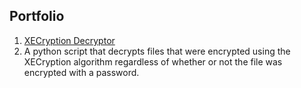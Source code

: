## Portfolio
1. [XECryption Decryptor](https://github.com/ezrajrice/Portfolio/blob/master/XECryption%20Decryptor.py)
  1. A python script that decrypts files that were encrypted using the XECryption algorithm regardless of whether or not the file was encrypted with a password.
